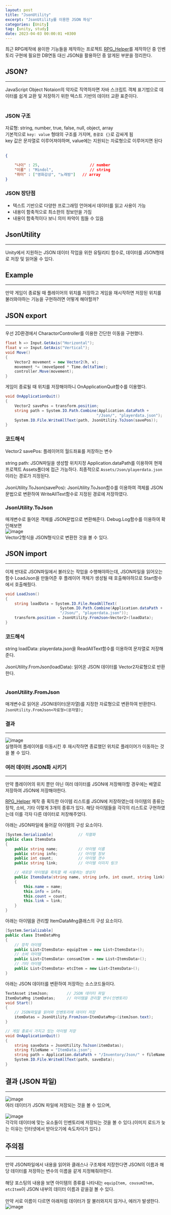 ```yaml
---
layout: post
title: "JsonUtility"
excerpt: "JsonUtility를 이용한 JSON 파싱"
categories: [Unity]
tag: [unity, study]
date: 2023-04-03 00:00:01 +0300
---
```

최근 RPG제작에 용이한 기능들을 제작하는 프로젝트 [RPG_Helper](https://github.com/hhh57463/RPG_Helper)를 제작하던 중 인벤토리 구현에 필요한 DB연동 대신 JSON을 활용하던 중 알게된 부분을 정리한다.

## JSON?
---
JavaScript Object Notaion의 약자로 직역하자면 자바 스크립트 객체 표기법으로 데이터를 쉽게 교환 및 저장하기 위한 텍스트 기반의 데이터 교환 표준이다.<br><br>

### JSON 구조
자료형: string, number, true, false, null, object, array<br>
기본적으로 `key: value` 형태의 구조를 가지며, `중괄호 {}`로 감싸게 됨<br>
key 값은 문자열로 이루어져야하며, value에는 지원되는 자료형으로 이루어지면 된다<br><br>

```JSON
{

    "나이" : 25,                      // number
    "이름" : "Mindol",                // string
    "취미" : ["영화감상", "노래방"]   // array
}
```

### JSON 장단점
+ 텍스트 기반으로 다양한 프로그래밍 언어에서 데이터를 읽고 사용이 가능
+ 내용이 함축적으로 최소한의 정보만을 가짐
+ 내용이 함축적이다 보니 의미 파악이 힘들 수 있음

## JsonUtility
---
Unity에서 지원하는 JSON 데이터 작업을 위한 유틸리티 함수로, 데이터를 JSON형태로 저장 및 읽어올 수 있다.

## Example
---
만약 게임이 종료될 때 플레이어의 위치를 저장하고 게임을 재시작하면 저장된 위치를 불러와야하는 기능을 구현하려면 어떻게 해야할까?

## JSON export
---
우선 2D환경에서 CharactorController를 이용한 간단한 이동을 구현했다.
```cs
float h => Input.GetAxis("Horizontal");
float v => Input.GetAxis("Vertical");
void Move()
{
    Vector2 movement = new Vector2(h, v);
    movement *= (moveSpeed * Time.deltaTime);
    controller.Move(movement);
}
```
게임이 종료될 때 위치를 저장해야하니 OnApplicationQuit함수를 이용했다.<br>
```cs
void OnApplicationQuit()
{
    Vector2 savePos = transform.position;
    string path = System.IO.Path.Combine(Application.dataPath +
                                        "/Json/", "playerdata.json");
    System.IO.File.WriteAllText(path, JsonUtility.ToJson(savePos));
}
```
### 코드해석
Vector2 savePos: 플레이어의 월드좌표를 저장하는 변수<br><br>
string path: JSON파일을 생성할 위치지정 Application.dataPath를 이용하여 현재 프로젝트 Assets폴더에 접근 가능하다. 최종적으로 `Assets/Json/playerdata.json`이라는 경로가 지정된다.<br><br>
JsonUtility.ToJson(savePos): JsonUtility.ToJson함수를 이용하여 객체를 JSON문법으로 변환하여 WriteAllText함수로 지정된 경로에 저장하였다.

### JsonUtility.ToJson
매개변수로 들어온 객체를 JSON문법으로 변환해준다. Debug.Log함수를 이용하여 확인해보면<br>
![image](/assets/img/Unity/JsonUtility_1.png)<br>
Vector2형식을 JSON형식으로 변환한 것을 볼 수 있다.

## JSON import
---
이제 반대로 JSON파일에서 불러오는 작업을 수행해야하는데, JSON파일을 읽어오는 함수 LoadJson을 만들어준 후 플레이어 객체가 생성될 때 호출해야하므로 Start함수에서 호출해줬다.
```cs
void LoadJson()
{
    string loadData = System.IO.File.ReadAllText(
                        System.IO.Path.Combine(Application.dataPath + 
                        "/Json/", "playerdata.json"));
    transform.position = JsonUtility.FromJson<Vector2>(loadData);
}
```
### 코드해석
string loadData: playerdata.json을 ReadAllText함수를 이용하여 문자열로 저장해준다.<br><br>
JsonUtility.FromJson<Vector2>(loadData): 읽어온 JSON 데이터를 Vector2자료형으로 반환한다.<br><br>

### JsonUtility.FromJson
매개변수로 읽어온 JSON데이터(문자열)를 지정한 자료형으로 변환하여 반환한다.<br>
`JsonUtility.FromJson<자료형>(문자열);`

### 결과
---
![image](/assets/img/Unity/JsonUtility_2.gif)<br>
실행하여 플레이어를 이동시킨 후 재시작하면 종료했던 위치로 플레이어가 이동하는 것을 볼 수 있다.<br>

### 여러 데이터 JSON화 시키기
---
만약 플레이어의 위치 뿐만 아닌 여러 데이터를 JSON에 저장해야할 경우에는 배열로 저장하여 JSON에 저장해야한다.<br>

[RPG_Helper](https://github.com/hhh57463/RPG_Helper) 제작 중 획득한 아이템 리스트를 JSON에 저장하였는데 아이템의 종류는 장착, 소비, 기타 이렇게 3개의 종류가 있다. 해당 아이템들을 각각의 리스트로 구현하였는데 이를 각자 다른 데이터로 저장해주었다.

아래는 JSON파일에 들어갈 아이템의 구성 요소이다.
```cs
[System.Serializable]           // 직렬화
public class ItemsData
{
    public string name;         // 아이템 이름
    public string info;         // 아이템 정보
    public int count;           // 아이템 갯수
    public string link;         // 아이템 이미지 링크

    // 새로운 아이템을 획득할 때 사용하는 생성자
    public ItemsData(string name, string info, int count, string link)
    {
        this.name = name;
        this.info = info;
        this.count = count;
        this.link = link;
    }
}
```
아래는 아이템을 관리할 ItemDataMng클래스의 구성 요소이다.
```cs
[System.Serializable]
public class ItemDataMng
{
    // 장착 아이템
    public List<ItemsData> equipItem = new List<ItemsData>();
    // 소비 아이템     
    public List<ItemsData> consumItem = new List<ItemsData>();
    // 기타 아이템
    public List<ItemsData> etcItem = new List<ItemsData>();
}
```

아래는 JSON 데이터를 변환하여 저장하는 소스코드들이다.
```cs
TextAsset itemJson;        // JSON 데이터 파일
ItemDataMng itemDatas;     // 아이템을 관리할 변수(인벤토리)
void Start()
{
    // JSON파일을 읽어와 인벤토리에 데이터 저장
    itemDatas = JsonUtility.FromJson<ItemDataMng>(itemJson.text);
}

// 게임 종료시 가지고 있는 아이템 저장
void OnApplicationQuit()
{
    string saveData = JsonUtility.ToJson(itemDatas);
    string fileName = "ItemData.json";
    string path = Application.dataPath + "/Inventory/Json/" + fileName;
    System.IO.File.WriteAllText(path, saveData);
}
```

## 결과 (JSON 파일)
---
![image](/assets/img/Unity/JsonUtility_3.png)<br>
여러 데이터가 JSON 파일에 저장되는 것을 볼 수 있으며,<br><br>
![image](/assets/img/Unity/JsonUtility_4.gif)<br>
각각의 데이터에 맞는 요소들이 인벤토리에 저장되는 것을 볼 수 있다.(이미지 로드가 늦는 이유는 인터넷에서 받아오기에 속도차이가 있다.)

## 주의점
---
만약 JSON파일에서 내용을 읽어와 클래스나 구조체에 저장한다면 JSON의 이름과 해당 데이터를 저장하는 변수의 이름을 같게 지정해줘야한다.<br><br>
해당 포스팅의 내용을 보면 아이템의 종류를 나타내는 `equipItem, cousumItem, etcItem`이 JSON 내부의 데이터 이름과 같을걸 볼 수 있다.<br><br>
만약 서로 이름이 다르면 아래처럼 데이터가 잘 불러와지지 않거나, 에러가 발생한다.<br>
![image](/assets/img/Unity/JsonUtility_5.png)<br>